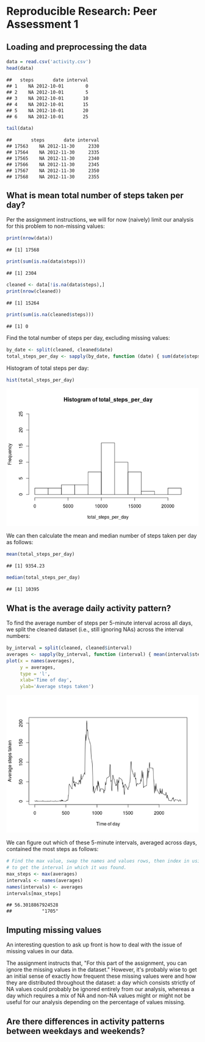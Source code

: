 # Reproducible Research: Peer Assessment 1


## Loading and preprocessing the data


```r
data = read.csv('activity.csv')
head(data)
```

```
##   steps       date interval
## 1    NA 2012-10-01        0
## 2    NA 2012-10-01        5
## 3    NA 2012-10-01       10
## 4    NA 2012-10-01       15
## 5    NA 2012-10-01       20
## 6    NA 2012-10-01       25
```

```r
tail(data)
```

```
##       steps       date interval
## 17563    NA 2012-11-30     2330
## 17564    NA 2012-11-30     2335
## 17565    NA 2012-11-30     2340
## 17566    NA 2012-11-30     2345
## 17567    NA 2012-11-30     2350
## 17568    NA 2012-11-30     2355
```


## What is mean total number of steps taken per day?

Per the assignment instructions, we will for now (naively) limit our analysis for this
problem to non-missing values:


```r
print(nrow(data))
```

```
## [1] 17568
```

```r
print(sum(is.na(data$steps)))
```

```
## [1] 2304
```

```r
cleaned <- data[!is.na(data$steps),]
print(nrow(cleaned))
```

```
## [1] 15264
```

```r
print(sum(is.na(cleaned$steps)))
```

```
## [1] 0
```

Find the total number of steps per day, excluding missing values:


```r
by_date <- split(cleaned, cleaned$date)
total_steps_per_day <- sapply(by_date, function (date) { sum(date$steps) })
```

Histogram of total steps per day:


```r
hist(total_steps_per_day)
```

![](PA1_template_files/figure-html/unnamed-chunk-4-1.png) 

We can then calculate the mean and median number of steps taken per day as follows:


```r
mean(total_steps_per_day)
```

```
## [1] 9354.23
```

```r
median(total_steps_per_day)
```

```
## [1] 10395
```


## What is the average daily activity pattern?

To find the average number of steps per 5-minute interval across all days, we split the
cleaned dataset (i.e., still ignoring NAs) across the interval numbers:


```r
by_interval = split(cleaned, cleaned$interval)
averages <- sapply(by_interval, function (interval) { mean(interval$steps) })
plot(x = names(averages),
     y = averages,
     type = 'l',
     xlab='Time of day',
     ylab='Average steps taken')
```

![](PA1_template_files/figure-html/unnamed-chunk-6-1.png) 

We can figure out which of these 5-minute intervals, averaged across days, contained the
most steps as follows:


```r
# Find the max value, swap the names and values rows, then index in using that max value
# to get the interval in which it was found.
max_steps <- max(averages)
intervals <- names(averages)
names(intervals) <- averages
intervals[max_steps]
```

```
## 56.3018867924528 
##           "1705"
```


## Imputing missing values

An interesting question to ask up front is how to deal with the issue of missing values in our data.

The assignment instructs that, "For this part of the assignment, you can ignore the missing values in the dataset."  However, it's probably wise to get an initial sense of exactly how frequent these missing values were and how they are distributed throughout the dataset:  a day which consists strictly of NA values could probably be ignored entirely from our analysis, whereas a day which requires a mix of NA and non-NA values might or might not be useful for our analysis depending on the percentage of values missing.


## Are there differences in activity patterns between weekdays and weekends?
